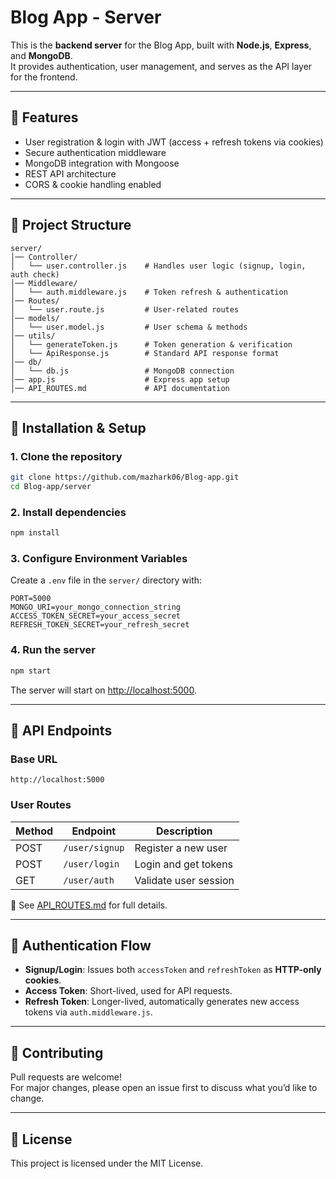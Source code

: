 # Blog App - Server

This is the **backend server** for the Blog App, built with **Node.js**, **Express**, and **MongoDB**.  
It provides authentication, user management, and serves as the API layer for the frontend.

---

## 🚀 Features
- User registration & login with JWT (access + refresh tokens via cookies)
- Secure authentication middleware
- MongoDB integration with Mongoose
- REST API architecture
- CORS & cookie handling enabled

---

## 📂 Project Structure
```
server/
│── Controller/
│   └── user.controller.js    # Handles user logic (signup, login, auth check)
│── Middleware/
│   └── auth.middleware.js    # Token refresh & authentication
│── Routes/
│   └── user.route.js         # User-related routes
│── models/
│   └── user.model.js         # User schema & methods
│── utils/
│   └── generateToken.js      # Token generation & verification
│   └── ApiResponse.js        # Standard API response format
│── db/
│   └── db.js                 # MongoDB connection
│── app.js                    # Express app setup
│── API_ROUTES.md             # API documentation
```

---

## 🔧 Installation & Setup

### 1. Clone the repository
```bash
git clone https://github.com/mazhark06/Blog-app.git
cd Blog-app/server
```

### 2. Install dependencies
```bash
npm install
```

### 3. Configure Environment Variables
Create a `.env` file in the `server/` directory with:
```
PORT=5000
MONGO_URI=your_mongo_connection_string
ACCESS_TOKEN_SECRET=your_access_secret
REFRESH_TOKEN_SECRET=your_refresh_secret
```

### 4. Run the server
```bash
npm start
```
The server will start on [http://localhost:5000](http://localhost:5000).

---

## 📌 API Endpoints

### Base URL
```
http://localhost:5000
```

### User Routes
| Method | Endpoint         | Description              |
|--------|-----------------|--------------------------|
| POST   | `/user/signup`  | Register a new user      |
| POST   | `/user/login`   | Login and get tokens     |
| GET    | `/user/auth`    | Validate user session    |

📖 See [API_ROUTES.md](./API_ROUTES.md) for full details.

---

## 🔐 Authentication Flow
- **Signup/Login**: Issues both `accessToken` and `refreshToken` as **HTTP-only cookies**.
- **Access Token**: Short-lived, used for API requests.
- **Refresh Token**: Longer-lived, automatically generates new access tokens via `auth.middleware.js`.

---

## 🤝 Contributing
Pull requests are welcome!  
For major changes, please open an issue first to discuss what you’d like to change.

---

## 📜 License
This project is licensed under the MIT License.
